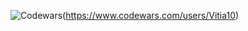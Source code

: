 ![Codewars](https://www.codewars.com/users/Vitia10/badges/large)(https://www.codewars.com/users/Vitia10)

